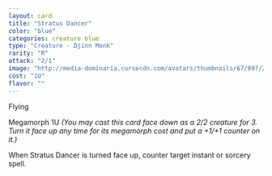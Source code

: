 ```yaml
---
layout: card
title: "Stratus Dancer"
color: "blue"
categories: creature blue
type: "Creature - Djinn Monk"
rarity: "R"
attack: "2/1"
image: "http://media-dominaria.cursecdn.com/avatars/thumbnails/67/897/200/283/635608908084903070.png"
cost: "1U"
flavor: ""
---
```


Flying

Megamorph <span class="tip mana-icon mana-colorless-01" title="1 Colorless Mana">1</span><span class="tip mana-icon mana-blue" title="1 Blue Mana">U</span> <em>(You may cast this card face down as a 2/2 creature for <span class="tip mana-icon mana-colorless-03" title="3 Colorless Mana">3</span>. Turn it face up any time for its megamorph cost and put a +1/+1 counter on it.)</em>

When Stratus Dancer is turned face up, counter target instant or sorcery spell.
